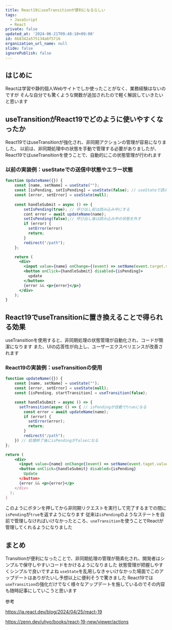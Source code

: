 ```yaml
---
title: React19にuseTransitionが便利になるらしい
tags:
  - JavaScript
  - React
private: false
updated_at: '2024-06-21T09:48:10+09:00'
id: 6b8342a575134a6f5716
organization_url_name: null
slide: false
ignorePublish: false
---
```

## はじめに
Reactは学習や静的個人Webサイトでしか使ったことがなく、業務経験はないのですが
そんな自分でも驚くような関数が追加されたので軽く解説していきたいと思います

## useTransitionがReact19でどのように使いやすくなったか
React19ではuseTransitionが強化され、非同期アクションの管理が容易になりました。
以前は、非同期処理中の状態を手動で管理する必要がありましたが、React19ではuseTransitionを使うことで、自動的にこの状態管理が行われます


### 以前の実装例：useStateでの送信中状態やエラー状態
```jsx
function UpdateName({}) {
    const [name, setName] = useState("");
    const [isPending, setIsPending] = useState(false); // useStateで読み込み状態を管理
    const [error, setError] = useState(null);
    
    const handleSubmit = async () => {
        setIsPending(true); // 呼び出し前は読み込み中にする
        cont error = await updateName(name);
        setIsPending(false);// 呼び出し後は読み込み中の状態を外す
        if (error) {
          setError(error)
          return;
        }
        redirect("/path");
    };

    return (
      <div>
        <input value={name} onChange={(event) => setName(event.target.value) } />
        <button onClick={handleSubmit} disabled={isPending}>
          update
        </button>
        {error && <p>{error}</p>}
      </div>
    );
}
```

## React19でuseTransitionに置き換えることで得られる効果
useTransitionを使用すると、非同期処理の状態管理が自動化され、コードが簡潔になります
また、UIの応答性が向上し、ユーザーエクスペリエンスが改善されます

### React19の実装例：useTransitionの使用
```jsx
function updateName({}) {
    const [name, setName] = useState("");
    const [error, setError] = useState(null);
    const [isPending, startTransition] = useTransition(false);

    const handleSubmit = async () => {
      setTransition(async () => { // isPendingが自動でtrueになる
        const error = await updateName(name);
        if (error) {
          setError(error);
          return;
        }
        redirect("/path");
    }) // 処理終了後にisPendingがfalseになる
};

return (
    <div>
      <input value={name} onChange{(event) => setName(event.taget.value)} />
      <button onClick={handleSubmit} disabled={isPending}
        Update
      </button>
      {error && <p>{error}</p>
    </div>
  );
}
```

このようにボタンを押してから非同期リクエストを実行して完了するまでの間に`isPending`が`true`を返すようになります
従来は`isPending`のようなステートを自前で管理しなければいけなかったところ、`useTransition`を使うことでReactが管理してくれるようになりました


## まとめ
Transitionが便利になったことで、非同期処理の管理が簡素化され、開発者はシンプルで保守しやすいコードをかけるようになりました
状態管理が把握しやすくシンプルで良いですよね
`useState`を乱用しなきゃいけなかった場面でこのアップデートはありがたいし予想以上に便利そうで驚きました
React19では`useTransition`の強化だけでなく様々なアップデートを施しているのでその内容も随時記事にしていこうと思います

参考

https://ja.react.dev/blog/2024/04/25/react-19

https://zenn.dev/uhyo/books/react-19-new/viewer/actions
